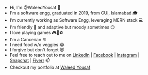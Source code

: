 - Hi, I’m @WaleedYousaf 👋
- I'm a software engg, graduated in 2019, from CUI, Islamabad 🎓
- I’m currently working as Software Engg, leveraging MERN stack 💻
- I'm friendly 🥰 and adaptive but moody sometimes 😏
- I love playing games 🎮🏏⚽
- I'm a Cancerian ♋
- I need food w/o veggies 😂
- I forgive but don't forget 😈
- Feel free to reach out to me on [LinkedIn](https://www.linkedin.com/in/waleedyousaf07/) | [Facebook](https://www.facebook.com/waleedyousaf07) | [Instagram](https://www.instagram.com/waleedyousaf07/) | [Snapchat](https://www.snapchat.com/add/waleedyousaf07) | [Fiverr](https://www.fiverr.com/waleedyousaf16) 📫
- Checkout my portfolio at [Waleed Yousaf](https://waleedyousaf07.wixsite.com/portfolio)

<!---
waleedyousaf07/waleedyousaf07 is a ✨ special ✨ repository because its `README.md` (this file) appears on your GitHub profile.
You can click the Preview link to take a look at your changes.
--->
